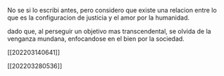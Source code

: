 No se si lo escribi antes, pero considero que existe una relacion entre lo que es la configuracion de justicia y el amor por la humanidad.

dado que, al perseguir un objetivo mas transcendental, se olvida de la venganza mundana, enfocandose en el bien por la sociedad.

[[202203140641]]

[[202203280536]]